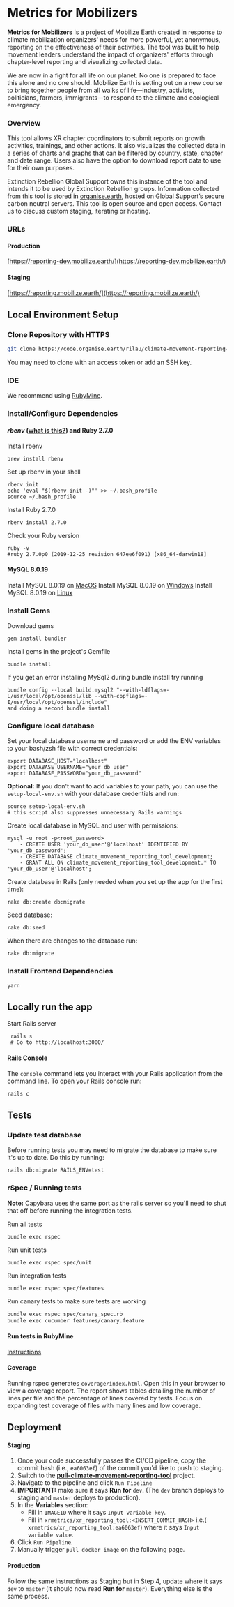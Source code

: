 # Metrics for Mobilizers  
  
**Metrics for Mobilizers** is a project of Mobilize Earth created in response to climate mobilization organizers' needs for more powerful, yet anonymous, reporting on the effectiveness of their activities. The tool was built to help movement leaders understand the impact of organizers' efforts through chapter-level reporting and visualizing collected data. 

We are now in a fight for all life on our planet. No one is prepared to face this alone and no one should.  Mobilize Earth is setting out on a new course to bring together people from all walks of life—industry, activists, politicians, farmers, immigrants—to respond to the climate and ecological emergency.

### Overview
This tool allows XR chapter coordinators to submit reports on growth activities, trainings, and other actions. It also visualizes the collected data in a series of charts and graphs that can be filtered by country, state, chapter and date range. Users also have the option to download report data to use for their own purposes.

Extinction Rebellion Global Support owns this instance of the tool and intends it to be used by Extinction Rebellion groups. Information collected from this tool is stored in [organise.earth](https://organise.earth/login), hosted on Global Support’s secure carbon neutral servers. This tool is open source and open access. Contact us to discuss custom staging, iterating or hosting.

### URLs
#### Production
[https://reporting-dev.mobilize.earth/](https://reporting-dev.mobilize.earth/)
#### Staging
[https://reporting.mobilize.earth/](https://reporting.mobilize.earth/)
  
## Local Environment Setup
  
  ### Clone Repository with HTTPS
  
```bash  
git clone https://code.organise.earth/rilau/climate-movement-reporting-tool.git  
```  
You may need to clone with an access token or add an SSH key.
  ### IDE
  We recommend using [RubyMine](https://www.jetbrains.com/ruby/).
  
### Install/Configure Dependencies  
  
#### *rbenv* ([what is this?](https://github.com/rbenv/rbenv)) and Ruby 2.7.0
Install rbenv
```
brew install rbenv
```    
 Set up rbenv in your shell
```
rbenv init
echo 'eval "$(rbenv init -)"' >> ~/.bash_profile
source ~/.bash_profile
```
 Install Ruby 2.7.0
```
rbenv install 2.7.0
```
Check your Ruby version
 ```
ruby -v 
#ruby 2.7.0p0 (2019-12-25 revision 647ee6f091) [x86_64-darwin18]
 ```

#### MySQL 8.0.19
Install MySQL 8.0.19 on [MacOS](https://dev.mysql.com/doc/refman/8.0/en/osx-installation-pkg.html)
Install MySQL 8.0.19 on [Windows](https://dev.mysql.com/doc/refman/8.0/en/windows-installation.html)
Install MySQL 8.0.19 on [Linux](https://dev.mysql.com/doc/refman/8.0/en/linux-installation-debian.html)

  
### Install Gems  
Download gems
```
gem install bundler
``` 
Install gems in the project's Gemfile
```
bundle install
```
If you get an error installing MySql2 during bundle install try running

```
bundle config --local build.mysql2 "--with-ldflags=-L/usr/local/opt/openssl/lib --with-cppflags=-I/usr/local/opt/openssl/include"
and doing a second bundle install
```

### Configure local database
Set your local database username and password or add the ENV variables to your bash/zsh file with correct credentials:

```
export DATABASE_HOST="localhost" 
export DATABASE_USERNAME="your_db_user" 
export DATABASE_PASSWORD="your_db_password"  
```
**Optional:** If you don't want to add variables to your path, you can use the `setup-local-env.sh` with your database credentials and run: 
```
source setup-local-env.sh
# this script also suppresses unnecessary Rails warnings
```

Create local database in MySQL and user with permissions:
```
mysql -u root -p<root_password> 
	- CREATE USER 'your_db_user'@'localhost' IDENTIFIED BY 'your_db_password';
	- CREATE DATABASE climate_movement_reporting_tool_development;
	- GRANT ALL ON climate_movement_reporting_tool_development.* TO 'your_db_user'@'localhost';
``` 
 Create database in Rails (only needed when you set up the app for the first time):
``` 
rake db:create db:migrate 
```
Seed database:
```
rake db:seed
```  
When there are changes to the database run:
```
rake db:migrate
```

 ### Install Frontend Dependencies 
 ```
 yarn  
 ``` 
  
## Locally run the app
  
  Start Rails server
```  
 rails s  
 # Go to http://localhost:3000/
 ```  
#### Rails Console
The `console` command lets you interact with your Rails application from the command line. To open your Rails console run:
```
rails c
```
 

## Tests  
### Update test database
Before running tests you may need to migrate the database to make sure it's up to date. Do this by running:
```
rails db:migrate RAILS_ENV=test
```

### rSpec  / Running tests
  
**Note:** Capybara uses the same port as the rails server so you'll need to shut that off before running the integration tests.

Run all tests  
```
bundle exec rspec  
```
  
Run unit tests  
```
bundle exec rspec spec/unit 
``` 
  
Run integration tests  
```
bundle exec rspec spec/features  
``` 
Run canary tests to make sure tests are working  
```bash  
bundle exec rspec spec/canary_spec.rb  
bundle exec cucumber features/canary.feature  
```  
#### Run tests in RubyMine
[Instructions]([https://blog.jetbrains.com/ruby/2018/10/running-tests-in-rubymine/](https://blog.jetbrains.com/ruby/2018/10/running-tests-in-rubymine/))

#### Coverage
Running rspec generates `coverage/index.html`. Open this in your browser to view a coverage report. The report shows tables detailing the number of lines per file and the percentage of lines covered by tests. Focus on expanding test coverage of files with many lines and low coverage.

## Deployment  

#### Staging

 1. Once your code successfully passes the CI/CD pipeline, copy the commit
    hash (i.e., `ea6063ef`) of the commit you'd like to push to staging.
 2. Switch to the [**pull-climate-movement-reporting-tool**](https://code.organise.earth/rilau/pull-climate-movement-reporting-tool) project. 
 3. Navigate to the pipeline and click `Run Pipeline`
 4. **IMPORTANT:** make sure it says **Run for** `dev`. (The `dev` branch deploys to staging and `master` deploys to production).
 5. In the **Variables** section: 
	 - Fill in `IMAGEID` where it says `Input variable key`. 
	 - Fill in `xrmetrics/xr_reporting_tool:<INSERT_COMMIT_HASH>` i.e.(` xrmetrics/xr_reporting_tool:ea6063ef`) where it says `Input variable value`.
 6. Click `Run Pipeline`.
 7. Manually trigger `pull docker image` on the following page.
 
#### Production

Follow the same instructions as Staging but in Step 4, update where it says `dev` to `master` (it should now read **Run for** `master`). Everything else is the same process.
